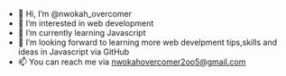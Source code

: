 - 👋 Hi, I’m @nwokah_overcomer
- 👀 I’m interested in web development
- 🌱 I’m currently learning Javascript
- 💞️ I’m looking forward to learning more web develpment tips,skills and ideas in Javascript via GitHub
- 📫 You can reach me via nwokahovercomer2oo5@gmail.com
